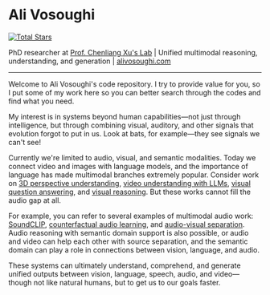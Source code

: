 # Ali Vosoughi

[![Total Stars](https://img.shields.io/github/stars/ali-vosoughi?affiliations=COLLABORATOR&style=social)](https://github.com/ali-vosoughi)

PhD researcher at [Prof. Chenliang Xu's Lab]([https://www.rochester.edu/](http://www.cs.rochester.edu/~cxu22/)) | Unified multimodal reasoning, understanding, and generation | [alivosoughi.com](https://alivosoughi.com)

---

Welcome to Ali Vosoughi's code repository. I try to provide value for you, so I put some of my work here so you can better search through the codes and find what you need.

My interest is in systems beyond human capabilities—not just through intelligence, but through combining visual, auditory, and other signals that evolution forgot to put in us. Look at bats, for example—they see signals we can't see! 

Currently we're limited to audio, visual, and semantic modalities. Today we connect video and images with language models, and the importance of language has made multimodal branches extremely popular. Consider work on [3D perspective understanding](https://github.com/ali-vosoughi/MMPerspective), [video understanding with LLMs](https://github.com/yunlong10/Awesome-LLMs-for-Video-Understanding), [visual question answering](https://github.com/ali-vosoughi/PW-VQA), and [visual reasoning](https://github.com/jing-bi/verify-teaser). But these works cannot fill the audio gap at all. 

For example, you can refer to several examples of multimodal audio work: [SoundCLIP](https://github.com/ali-vosoughi/SoundCLIP), [counterfactual audio learning](https://github.com/ali-vosoughi/counterfactual-audio), and [audio-visual separation](https://github.com/ali-vosoughi/misar). Audio reasoning with semantic domain support is also possible, or audio and video can help each other with source separation, and the semantic domain can play a role in connections between vision, language, and audio.

These systems can ultimately understand, comprehend, and generate unified outputs between vision, language, speech, audio, and video—though not like natural humans, but to get us to our goals faster.
